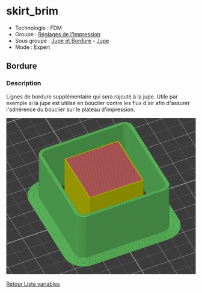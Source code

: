 # skirt_brim

* Technologie : FDM
* Groupe : [Réglages de l'Impression](../print_settings/print_settings.md)
* Sous groupe : [Jupe et Bordure](../print_settings/print_settings.md#jupe-et-bordure) - [Jupe](../print_settings/print_settings.md#jupe)
* Mode : Expert

## Bordure

### Description

Lignes de bordure supplémentaire qui sera rajouté à la jupe. Utile par exemple si la jupe est utilisé en bouclier contre les flux d'air afin d'assurer l'adhérence du bouclier sur le plateau d'impression.

![bordure supplémentaire sur bouclier](./images/skirt_brim/001.png)

[Retour Liste variables](variable_list.md)